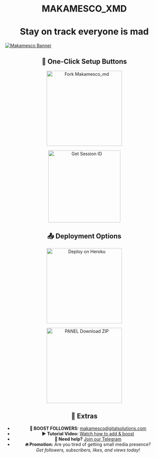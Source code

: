 <h1 align="center">MAKAMESCO_XMD</h1>
<h1 align="center">Stay on track everyone is mad</h1>

<!-- Banner Image -->
<a href="#"><img src="https://files.catbox.moe/sigghy.jpg" alt="Makamesco Banner" style="display: block; margin: 0 auto; max-width: 100%;"/></a>

<!-- 🚀 One-Click Setup Buttons -->
<h2 align="center">🚀 One-Click Setup Buttons</h2>

<!-- Fork Repository -->
<p align="center">
  <a href="https://github.com/sesco001/Makamesco_md1/fork" target="_blank">
    <img src="https://img.shields.io/badge/FORK%20REPOSITORY-purple?style=for-the-badge&logo=github" alt="Fork Makamesco_md" width="240">
  </a>
</p>

<!-- Get Session ID -->
<p align="center">
  <a href="https://pairmakamesco.onrender.com" target="_blank">
    <img src="https://img.shields.io/badge/GET-SESSION ID HERE-green?style=for-the-badge&logo=kenya" alt="Get Session ID" width="230">
  </a>
</p>

<!-- 📤 Deployment Options -->
<h2 align="center">📤 Deployment Options</h2>

<!-- Deploy to Heroku -->
<p align="center">
  <a href="https://heroku.com/deploy?template=https://github.com/sesco001/Makamesco_md" target="_blank">
    <img src="https://img.shields.io/badge/DEPLOY%20ON-HEROKU-blueviolet?style=for-the-badge&logo=heroku" alt="Deploy on Heroku" width="240">
  </a>
</p>

<!-- Download ZIP  -->
<p align="center">
  <a href="https://github.com/sesco001/Makamesco_md/archive/refs/heads/main.zip" download>
    <img src="https://img.shields.io/badge/DOWNLOAD%20OUR%20ZIP-blue?style=for-the-badge&logo=github" alt=" PANEL Download ZIP" width="240">
  </a>
</p>

<!-- 🧩 Extras -->
<h2 align="center">🧩 Extras</h2>

<ul align="center">
  <li><strong>🔗 BOOST FOLLOWERS:</strong> <a href="https://makamescodigitalsolutions.com" target="_blank">makamescodigitalsolutions.com</a></li>
  <li><strong>▶️ Tutorial Video:</strong> <a href="https://youtu.be/Y0FiyP91NS4?si=sTLnvF0LZoqRnHFE" target="_blank">Watch how to add & boost</a></li>
  <li><strong>💬 Need help?</strong> <a href="https://t.me/yourtelegramlink" target="_blank">Join our Telegram</a></li>
  <li><strong>🔥 Promotion:</strong> Are you tired of getting small media presence? <br><em>Get followers, subscribers, likes, and views today!</em></li>
</ul>
